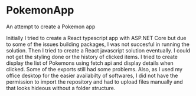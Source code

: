 # PokemonApp
An attempt to create a Pokemon app

Initially I tried to create a React typescript app with ASP.NET Core but due to some of the issues building packages, I was not succesful in running the solution.
Then I tried to create a React javascript solution eventually. I could not get the styling done or the history of clicked items.
I tried to create display the list of Pokemons using fetch api and display details when clicked. Some of the exports still had some problems.
Also, as I used my office desktop for the easier availabilty of softwares, I did not have the permission to import the repository and had to upload files manually 
and that looks hideous without a folder structure.
